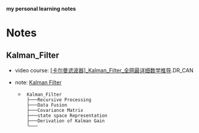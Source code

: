 **my personal learning notes**

# Notes

## Kalman_Filter

* video course: [[卡尔曼滤波器]\_Kalman\_Filter\_全网最详细数学推导](https://space.bilibili.com/230105574/channel/collectiondetail?sid=6939).DR_CAN

* note: [Kalman Filter](./Kalman_Filter.md)
  *  ```
      Kalman_Filter
      ├───Recursive Processing
      ├───Data Fusion
      ├───Covariance Matrix
      ├───state space Representation
      ├───Derivation of Kalman Gain
      └───
    ```
